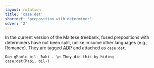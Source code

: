 ```yaml
---
layout: relation
title: 'case:det'
shortdef: 'preposition with determiner'
udver: '2'
---
```


In the current version of the Maltese treebank, fused prepositions with determiners have not been split,
unlike in some other languages (e.g., Romance). They are tagged [ADP]() and attached as `case:det`.

~~~ sdparse
Dan għamlu bil- ħabi . \n They did this by hiding .
case:det(ħabi, bil-)
~~~
<!-- Interlanguage links updated So kvě 14 19:03:09 CEST 2022 -->
